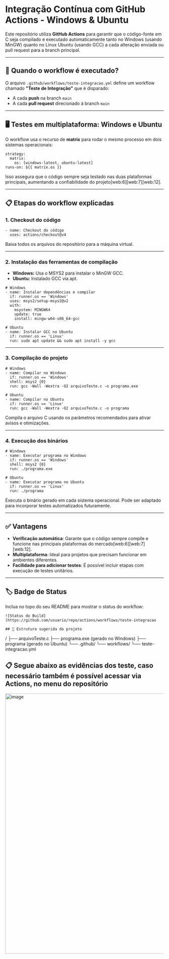# Integração Contínua com GitHub Actions - Windows & Ubuntu

Este repositório utiliza **GitHub Actions** para garantir que o código-fonte em C seja compilado e executado automaticamente tanto no Windows (usando MinGW) quanto no Linux Ubuntu (usando GCC) a cada alteração enviada ou pull request para a branch principal.

---

## 🚦 Quando o workflow é executado?

O arquivo `.github/workflows/teste-integracao.yml` define um workflow chamado **"Teste de Integração"** que é disparado:

- A cada **push** na branch `main`
- A cada **pull request** direcionado à branch `main`

---

## 🖥️ Testes em multiplataforma: Windows e Ubuntu

O workflow usa o recurso de **matrix** para rodar o mesmo processo em dois sistemas operacionais:

```
strategy:
  matrix:
    os: [windows-latest, ubuntu-latest]
runs-on: ${{ matrix.os }}
```
Isso assegura que o código sempre seja testado nas duas plataformas principais, aumentando a confiabilidade do projeto[web:6][web:7][web:12].

---

## 📋 Etapas do workflow explicadas

### 1. Checkout do código

```
- name: Checkout do código
  uses: actions/checkout@v4
```
Baixa todos os arquivos do repositório para a máquina virtual.

---

### 2. Instalação das ferramentas de compilação

- **Windows:** Usa o MSYS2 para instalar o MinGW GCC.
- **Ubuntu:** Instalado GCC via apt.

```
# Windows
- name: Instalar dependências e compilar
  if: runner.os == 'Windows'
  uses: msys2/setup-msys2@v2
  with:
    msystem: MINGW64
    update: true
    install: mingw-w64-x86_64-gcc

# Ubuntu
- name: Instalar GCC no Ubuntu
  if: runner.os == 'Linux'
  run: sudo apt update && sudo apt install -y gcc
```

---

### 3. Compilação do projeto

```
# Windows
- name: Compilar no Windows
  if: runner.os == 'Windows'
  shell: msys2 {0}
  run: gcc -Wall -Wextra -O2 arquivoTeste.c -o programa.exe

# Ubuntu
- name: Compilar no Ubuntu
  if: runner.os == 'Linux'
  run: gcc -Wall -Wextra -O2 arquivoTeste.c -o programa
```
Compila o arquivo C usando os parâmetros recomendados para ativar avisos e otimizações.

---

### 4. Execução dos binários

```
# Windows
- name: Executar programa no Windows
  if: runner.os == 'Windows'
  shell: msys2 {0}
  run: ./programa.exe

# Ubuntu
- name: Executar programa no Ubuntu
  if: runner.os == 'Linux'
  run: ./programa
```
Executa o binário gerado em cada sistema operacional. Pode ser adaptado para incorporar testes automatizados futuramente.

---

## ✅ Vantagens

- **Verificação automática**: Garante que o código sempre compile e funcione nas principais plataformas do mercado[web:6][web:7][web:12].
- **Multiplataforma**: Ideal para projetos que precisam funcionar em ambientes diferentes.
- **Facilidade para adicionar testes**: É possível incluir etapas com execução de testes unitários.

---

## 🏷️ Badge de Status

Inclua no topo do seu README para mostrar o status do workflow:

```
![Status do Build](https://github.com/usuario/repo/actions/workflows/teste-integracao

## 📁 Estrutura sugerida do projeto

```
/
├── arquivoTeste.c
├── programa.exe (gerado no Windows)
├── programa (gerado no Ubuntu)
└── .github/
    └── workflows/
        └── teste-integracao.yml

## 📋 Segue abaixo as evidências dos teste, caso necessário também é possível acessar via Actions, no menu do repositório

<img width="1919" height="825" alt="image" src="https://github.com/user-attachments/assets/d4c121d3-ee37-4639-ae34-d2a02daf9ae4" />
